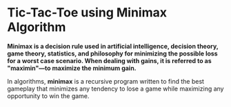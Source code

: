 # Tic-Tac-Toe using Minimax Algorithm

**Minimax is a decision rule used in artificial intelligence, decision theory, game theory, statistics, and philosophy for minimizing the possible loss for a worst case scenario. When dealing with gains, it is referred to as "maximin"—to maximize the minimum gain.**

In algorithms, **minimax** is a recursive program written to find the best gameplay that minimizes any tendency to lose a game while maximizing any opportunity to win the game.

